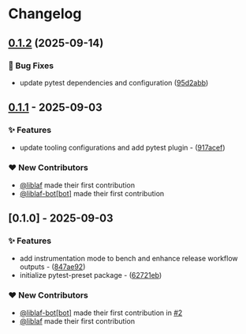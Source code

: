 # Changelog

## [0.1.2](https://github.com/liblaf/pytest-preset/compare/v0.1.1...v0.1.2) (2025-09-14)


### 🐛 Bug Fixes

* update pytest dependencies and configuration ([95d2abb](https://github.com/liblaf/pytest-preset/commit/95d2abba0af0a533f5f6afe497d13789484c2c26))

## [0.1.1](https://github.com/liblaf/pytest-preset/compare/v0.1.0..v0.1.1) - 2025-09-03

### ✨ Features

- update tooling configurations and add pytest plugin - ([917acef](https://github.com/liblaf/pytest-preset/commit/917acef1440a5452401924ad5b07a0bf82d94b29))

### ❤️ New Contributors

- [@liblaf](https://github.com/liblaf) made their first contribution
- [@liblaf-bot[bot]](https://github.com/apps/liblaf-bot) made their first contribution

## [0.1.0] - 2025-09-03

### ✨ Features

- add instrumentation mode to bench and enhance release workflow outputs - ([847ae92](https://github.com/liblaf/pytest-preset/commit/847ae92128db52c7e605fe19f0c13e4e21ce7296))
- initialize pytest-preset package - ([62721eb](https://github.com/liblaf/pytest-preset/commit/62721eb970386492fa5738e4c480a84fb3dbc079))

### ❤️ New Contributors

- [@liblaf-bot[bot]](https://github.com/apps/liblaf-bot) made their first contribution in [#2](https://github.com/liblaf/pytest-preset/pull/2)
- [@liblaf](https://github.com/liblaf) made their first contribution
